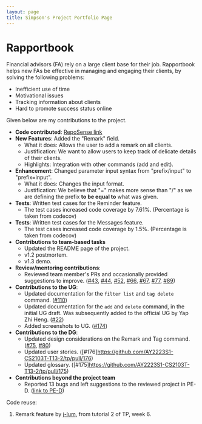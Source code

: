 ```yaml
---
layout: page
title: Simpson's Project Portfolio Page
---
```


# Rapportbook

Financial advisors (FA) rely on a large client base for their job. Rapportbook helps new FAs be effective in 
managing and engaging their clients, by solving the following problems:
- Inefficient use of time
- Motivational issues
- Tracking information about clients
- Hard to promote success status online

Given below are my contributions to the project.

- **Code contributed**: [RepoSense link](https://nus-cs2103-ay2223s1.github.io/tp-dashboard/?search=craeyeons&breakdown=true&sort=groupTitle&sortWithin=title&since=2022-09-16&timeframe=commit&mergegroup=&groupSelect=groupByRepos&checkedFileTypes=docs~functional-code~test-code~other)
- **New Features**: Added the "Remark" field.
  - What it does: Allows the user to add a remark on all clients.
  - Justification: We want to allow users to keep track of delicate details of their clients.
  - Highlights: Integration with other commands (add and edit).
- **Enhancement**: Changed parameter input syntax from "prefix/input" to "prefix=input".
  - What it does: Changes the input format.
  - Justification: We believe that "=" makes more sense than "/" as we are defining the prefix **to be equal to** 
    what was given.
- **Tests**: Written test cases for the Reminder feature.
  - The test cases increased code coverage by 7.61%. (Percentage is taken from codecov)
- **Tests**: Written test cases for the Messages feature.
  - The test cases increased code coverage by 1.5%. (Percentage is taken from codecov)
- **Contributions to team-based tasks**
  - Updated the README page of the project.
  - v1.2 postmortem.
  - v1.3 demo.
- **Review/mentoring contributions**:
  - Reviewed team member's PRs and occasionally provided suggestions to improve.
    ([#43](https://github.com/AY2223S1-CS2103T-T13-2/tp/pull/43),
    [#44](https://github.com/AY2223S1-CS2103T-T13-2/tp/pull/44),
    [#52](https://github.com/AY2223S1-CS2103T-T13-2/tp/pull/52),
    [#66](https://github.com/AY2223S1-CS2103T-T13-2/tp/pull/66),
    [#67](https://github.com/AY2223S1-CS2103T-T13-2/tp/pull/67),
    [#77](https://github.com/AY2223S1-CS2103T-T13-2/tp/pull/77),
    [#89](https://github.com/AY2223S1-CS2103T-T13-2/tp/pull/89))
- **Contributions to the UG**:
    - Updated documentation for the `filter list` and `tag delete` command.
      ([#110](https://github.com/AY2223S1-CS2103T-T13-2/tp/pull/110))
    - Updated documentation for the `add` and `delete` command, in the initial UG draft. Was subsequently added to the
      official UG by Yap Zhi Heng. ([#22](https://github.com/AY2223S1-CS2103T-T13-2/tp/pull/22))
    - Added screenshots to UG. ([#174](https://github.com/AY2223S1-CS2103T-T13-2/tp/pull/174))
- **Contributions to the DG**:
  - Updated design considerations on the Remark and Tag command. 
  ([#75](https://github.com/AY2223S1-CS2103T-T13-2/tp/pull/75),
  [#80](https://github.com/AY2223S1-CS2103T-T13-2/tp/pull/80))
  - Updated user stories. ([#176]https://github.com/AY2223S1-CS2103T-T13-2/tp/pull/176)
  - Updated glossary. ([#175]https://github.com/AY2223S1-CS2103T-T13-2/tp/pull/175)
- **Contributions beyond the project team**
  - Reported 13 bugs and left suggestions to the reviewed project in PE-D. 
  ([link to PE-D](https://github.com/craeyeons/ped/issues))

Code reuse:
1. Remark feature by [j-lum](https://github.com/se-edu/addressbook-level3/compare/tutorial-add-remark), from tutorial 2 of TP, week 6.